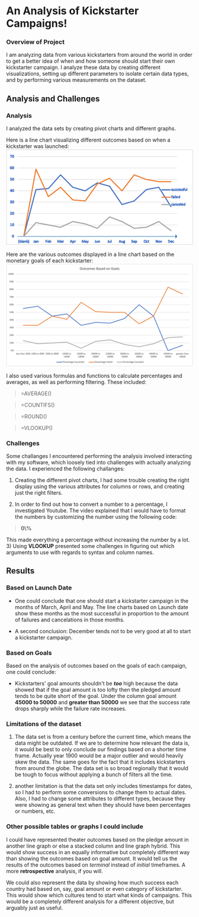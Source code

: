 # An Analysis of Kickstarter Campaigns!

### Overview of Project

I am analyzing data from various kickstarters from around the world in order to get a better idea 
of when and how someone should start their own kickstarter campaign. I analyze these data by creating different
visualizations, setting up different parameters to isolate certain data types, and by performing
various measurements on the dataset.

## Analysis and Challenges

### Analysis

I analyzed the data sets by creating pivot charts and different graphs.

Here is a line chart visualizing different outcomes based on when a kickstarter was launched:
![Theater_Outcomes_vs_Launch](https://github.com/Kyle2Miles93/Kickstarter_Analysis/blob/main/Theater_Outcomes_vs_Launch.png)

Here are the various outcomes displayed in a line chart based on the monetary goals of each kickstarter:
![Outcomes_vs_Goals](https://github.com/Kyle2Miles93/Kickstarter_Analysis/blob/main/Outcomes_vs_Goals.png)

I also used various formulas and functions to calculate percentages and averages, as well as performing filtering.
These included:

> =AVERAGE()

> =COUNTIFS()

> =ROUND()

> =VLOOKUP()

### Challenges 

Some challanges I encountered performing the analysis involved interacting with my software, which
loosely tied into challenges with actually analyzing the data. I experienced the following challanges:

1) Creating the different pivot charts, I had some trouble creating the right display using
the various attributes for columns or rows, and creating just the right filters.

2) In order to find out how to convert a number to a percentage, I investigated Youtube. The video explained that I would
have to format the numbers by customizing the number using the following code: 
> **0\\\%**

This made everything a percentage without increasing the number by a lot.
3) Using **VLOOKUP** presented some challenges in figuring out which arguments to use with
regards to syntax and column names.

## Results

### Based on Launch Date

- One could conclude that one should start a kickstarter campaign in the months of March, April and May. The line charts
based on Launch date show these months as the most successful in proportion to the amount of failures and cancelations
in those months.

- A second conclusion: December tends not to be very good at all to start a kickstarter campaign.

### Based on Goals

Based on the analysis of outcomes based on the goals of each campaign, one could conclude:

- Kickstarters' goal amounts shouldn't be ***too*** high because the data showed
that if the goal amount is too lofty then the pledged amount tends to be quite short of the goal.
Under the column goal amount **45000 to 50000** and **greater than 50000** we see that the success rate drops sharply
while the failure rate increases.

### Limitations of the dataset

1) The data set is from a century before the current time, which means the data might be outdated.
If we are to determine how relevant the data is, it would be best to only conclude our findings based on a shorter time frame. Actually year 1900
would be a major outlier and would heavily skew the data. The same goes for the fact that it includes kickstarters from around the globe. The data set is so broad 
regionally that it would be tough to focus without applying a bunch of filters all the time.

2) another limitation is that the data set only includes timestamps for dates, so I had to perform some conversions to change them to
actual dates. Also, I had to change some attributes to different types, because they were showing as general text when they should
have been percentages or numbers, etc.

### Other possible tables or graphs I could include

I could have represented theater outcomes based on the pledge amount in another line graph
or else a stacked column and line graph hybrid. This would show success in an equally informative 
but completely different way than showing the outcomes based on goal amount. It would tell us the results of the
outcomes based on *terminal* instead of *initial* timeframes. A more **retrospective** analysis, if you will.

We could also represent the data by showing how much success each country had based on, say,
goal amount or even category of kickstarter. This would show which cultures tend to start what kinds of campaigns.
This would be a completely different analysis for a different objective, but arguably just as useful.



